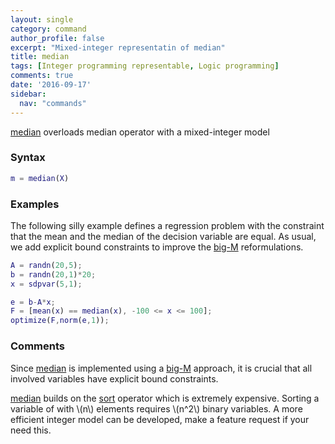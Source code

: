 ```yaml
---
layout: single
category: command
author_profile: false
excerpt: "Mixed-integer representatin of median"
title: median
tags: [Integer programming representable, Logic programming]
comments: true
date: '2016-09-17'
sidebar:
  nav: "commands"
---
```


[median](/command/median) overloads median operator with a mixed-integer model

### Syntax

````matlab
m = median(X)
````

### Examples

The following silly example defines a regression problem with the constraint that the mean and the median of the decision variable are equal. As usual, we add explicit bound constraints to improve the [big-M](/tutorial/bigmandconvexhulls) reformulations.

````matlab
A = randn(20,5);
b = randn(20,1)*20;
x = sdpvar(5,1);

e = b-A*x;
F = [mean(x) == median(x), -100 <= x <= 100];
optimize(F,norm(e,1));
````


### Comments

Since [median](/command/median) is implemented using a [big-M](/tutorial/bigmandconvexhulls) approach, it is crucial that all involved variables have explicit bound constraints.

[median](/command/median) builds on the [sort](/command/sort) operator which is extremely expensive. Sorting a variable of with \\(n\\) elements requires \\(n^2\\) binary variables. A more efficient integer model can be developed, make a feature request if your need this.
